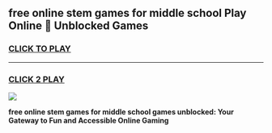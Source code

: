 
## free online stem games for middle school Play Online 👋 Unblocked Games
<h3>
<a href="https://news.freeplayer.one?title=free_online_stem_games_for_middle_school&ref=17GH">CLICK TO PLAY</a></h3>
<hr>

<h3>
<a href="https://news.freeplayer.one?title=free_online_stem_games_for_middle_school&ref=17GH">CLICK 2 PLAY</a>
  
</h3>

<a href="https://news.freeplayer.one?title=free_online_stem_games_for_middle_school&ref=17GH/"><img src="https://clearcache.store/games.png"></a>


**free online stem games for middle school games unblocked: Your Gateway to Fun and Accessible Online Gaming**
